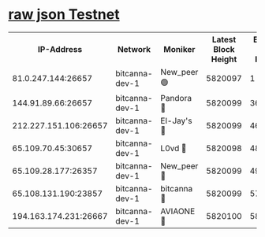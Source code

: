 [raw json Testnet](https://rpc-check.bcat.stavr.tech/bcat/rpc-bcat-result.json)
=


<table><tr><th>IP-Address</th><th>Network</th><th>Moniker</th><th>Latest Block Height</th><th>Earliest Block Height</th><th>Catching Up</th><th>Tx Index</th><th>Voting Power</th><th>Scan Time</th></tr><tr><td>81.0.247.144:26657</td><td>bitcanna-dev-1</td><td>New_peer 🟢</td><td>5820097</td><td>1</td><td>False</td><td>on</td><td>0</td><td>2024-01-04T09:22:07.746468918UTC</td></tr><tr><td>144.91.89.66:26657</td><td>bitcanna-dev-1</td><td>Pandora 🔴</td><td>5820099</td><td>3675711</td><td>False</td><td>on</td><td>2096387</td><td>2024-01-04T09:22:17.586436085UTC</td></tr><tr><td>212.227.151.106:26657</td><td>bitcanna-dev-1</td><td>El-Jay's 🔴</td><td>5820099</td><td>4670391</td><td>False</td><td>on</td><td>2218164</td><td>2024-01-04T09:22:14.478376389UTC</td></tr><tr><td>65.109.70.45:30657</td><td>bitcanna-dev-1</td><td>L0vd 🔴</td><td>5820098</td><td>4828155</td><td>False</td><td>on</td><td>7920</td><td>2024-01-04T09:22:08.086678492UTC</td></tr><tr><td>65.109.28.177:26357</td><td>bitcanna-dev-1</td><td>New_peer 🔴</td><td>5820099</td><td>4952911</td><td>False</td><td>on</td><td>2237067</td><td>2024-01-04T09:22:14.827496563UTC</td></tr><tr><td>65.108.131.190:23857</td><td>bitcanna-dev-1</td><td>bitcanna 🔴</td><td>5820099</td><td>5720099</td><td>False</td><td>off</td><td>82368</td><td>2024-01-04T09:22:15.203532934UTC</td></tr><tr><td>194.163.174.231:26667</td><td>bitcanna-dev-1</td><td>AVIAONE 🔴</td><td>5820100</td><td>5813531</td><td>False</td><td>on</td><td>1949865</td><td>2024-01-04T09:22:19.927412257UTC</td></tr></table>